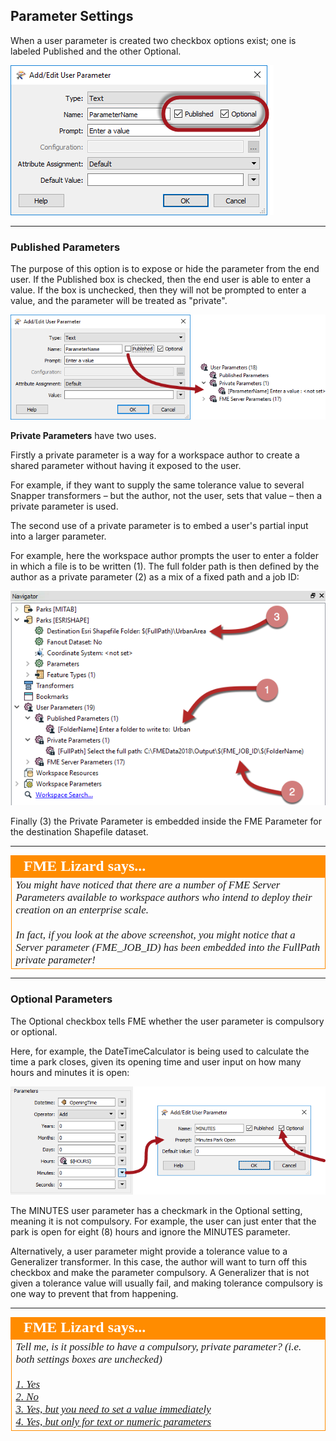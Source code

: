 ## Parameter Settings ##

When a user parameter is created two checkbox options exist; one is labeled Published and the other Optional.

![](./Images/Img4.032.ParameterSettings.png)

---

### Published Parameters ###
The purpose of this option is to expose or hide the parameter from the end user. If the Published box is checked, then the end user is able to enter a value. If the box is unchecked, then they will not be prompted to enter a value, and the parameter will be treated as "private".

![](./Images/Img4.033.MakingAPrivateParameter.png)

**Private Parameters** have two uses.

Firstly a private parameter is a way for a workspace author to create a shared parameter without having it exposed to the user.

For example, if they want to supply the same tolerance value to several Snapper transformers – but the author, not the user, sets that value – then a private parameter is used.

The second use of a private parameter is to embed a user's partial input into a larger parameter.

For example, here the workspace author prompts the user to enter a folder in which a file is to be written (1). The full folder path is then defined by the author as a private parameter (2) as a mix of a fixed path and a job ID:

![](./Images/Img4.034.EmbeddedPrivateParameter.png)

Finally (3) the Private Parameter is embedded inside the FME Parameter for the destination Shapefile dataset.

---

<!--Person X Says Section-->

<table style="border-spacing: 0px">
<tr>
<td style="vertical-align:middle;background-color:darkorange;border: 2px solid darkorange">
<i class="fa fa-quote-left fa-lg fa-pull-left fa-fw" style="color:white;padding-right: 12px;vertical-align:text-top"></i>
<span style="color:white;font-size:x-large;font-weight: bold;font-family:serif">FME Lizard says...</span>
</td>
</tr>

<tr>
<td style="border: 1px solid darkorange">
<span style="font-family:serif; font-style:italic; font-size:larger">
You might have noticed that there are a number of FME Server Parameters available to workspace authors who intend to deploy their creation on an enterprise scale.
<br><br>In fact, if you look at the above screenshot, you might notice that a Server parameter (FME_JOB_ID) has been embedded into the FullPath private parameter!
</span>
</td>
</tr>
</table>

---

### Optional Parameters ###

The Optional checkbox tells FME whether the user parameter is compulsory or optional.

Here, for example, the DateTimeCalculator is being used to calculate the time a park closes, given its opening time and user input on how many hours and minutes it is open:

![](./Images/Img4.035.NonOptionalParameter.png)

The MINUTES user parameter has a checkmark in the Optional setting, meaning it is not compulsory. For example, the user can just enter that the park is open for eight (8) hours and ignore the MINUTES parameter.

Alternatively, a user parameter might provide a tolerance value to a Generalizer transformer. In this case, the author will want to turn off this checkbox and make the parameter compulsory. A Generalizer that is not given a tolerance value will usually fail, and making tolerance compulsory is one way to prevent that from happening.

---

<!--Person X Says Section-->

<table style="border-spacing: 0px">
<tr>
<td style="vertical-align:middle;background-color:darkorange;border: 2px solid darkorange">
<i class="fa fa-quote-left fa-lg fa-pull-left fa-fw" style="color:white;padding-right: 12px;vertical-align:text-top"></i>
<span style="color:white;font-size:x-large;font-weight: bold;font-family:serif">FME Lizard says...</span>
</td>
</tr>

<tr>
<td style="border: 1px solid darkorange">
<span style="font-family:serif; font-style:italic; font-size:larger">
Tell me, is it possible to have a compulsory, private parameter? (i.e. both settings boxes are unchecked)
<br><br><a href="http://52.73.3.37/fmedatastreaming/Manual/QAResponse2017.fmw?chapter=11&question=5&answer=1&DestDataset_TEXTLINE=C%3A%5CFMEOutput%5CQAResponse.html">1. Yes</a>
<br><a href="http://52.73.3.37/fmedatastreaming/Manual/QAResponse2017.fmw?chapter=11&question=5&answer=2&DestDataset_TEXTLINE=C%3A%5CFMEOutput%5CQAResponse.html">2. No</a>
<br><a href="http://52.73.3.37/fmedatastreaming/Manual/QAResponse2017.fmw?chapter=11&question=5&answer=3&DestDataset_TEXTLINE=C%3A%5CFMEOutput%5CQAResponse.html">3. Yes, but you need to set a value immediately</a>
<br><a href="http://52.73.3.37/fmedatastreaming/Manual/QAResponse2017.fmw?chapter=11&question=5&answer=4&DestDataset_TEXTLINE=C%3A%5CFMEOutput%5CQAResponse.html">4. Yes, but only for text or numeric parameters</a>
</span>
</td>
</tr>
</table>

